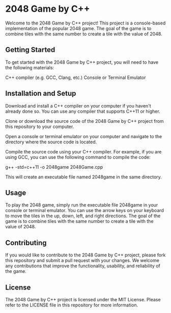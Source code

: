 # 2048 Game by C++

Welcome to the 2048 Game by C++ project! This project is a console-based implementation of the popular 2048 game. The goal of the game is to combine tiles with the same number to create a tile with the value of 2048.

## Getting Started

To get started with the 2048 Game by C++ project, you will need to have the following materials:

C++ compiler (e.g. GCC, Clang, etc.)
Console or Terminal Emulator

## Installation and Setup

Download and install a C++ compiler on your computer if you haven't already done so. You can use any compiler that supports C++11 or higher.

Clone or download the source code of the 2048 Game by C++ project from this repository to your computer.

Open a console or terminal emulator on your computer and navigate to the directory where the source code is located.

Compile the source code using your C++ compiler. For example, if you are using GCC, you can use the following command to compile the code:

g++ -std=c++11 -o 2048game 2048Game.cpp

This will create an executable file named 2048game in the same directory.

## Usage

To play the 2048 game, simply run the executable file 2048game in your console or terminal emulator. You can use the arrow keys on your keyboard to move the tiles in the up, down, left, and right directions. The goal of the game is to combine tiles with the same number to create a tile with the value of 2048.

## Contributing

If you would like to contribute to the 2048 Game by C++ project, please fork this repository and submit a pull request with your changes. We welcome any contributions that improve the functionality, usability, and reliability of the game.

## License
The 2048 Game by C++ project is licensed under the MIT License. Please refer to the LICENSE file in this repository for more information.
